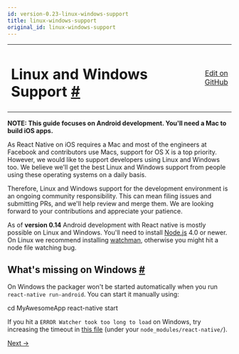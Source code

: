 ```yaml
---
id: version-0.23-linux-windows-support
title: linux-windows-support
original_id: linux-windows-support
---
```

<a id="content"></a><table width="100%"><tbody><tr><td><h1><a class="anchor" name="linux-and-windows-support"></a>Linux and Windows Support <a class="hash-link" href="docs/linux-windows-support.html#linux-and-windows-support">#</a></h1></td><td style="text-align:right;"><a target="_blank" href="https://github.com/facebook/react-native/blob/master/docs/LinuxWindowsSupport.md">Edit on GitHub</a></td></tr></tbody></table><div><p><strong>NOTE: This guide focuses on Android development. You'll need a Mac to build iOS apps.</strong></p><p>As React Native on iOS requires a Mac and most of the engineers at Facebook and contributors use Macs, support for OS X is a top priority. However, we would like to support developers using Linux and Windows too. We believe we'll get the best Linux and Windows support from people using these operating systems on a daily basis. </p><p>Therefore, Linux and Windows support for the development environment is an ongoing community responsibility. This can mean filing issues and submitting PRs, and we'll help review and merge them. We are looking forward to your contributions and appreciate your patience.</p><p>As of <strong>version 0.14</strong> Android development with React native is mostly possible on Linux and Windows. You'll need to install <a href="https://nodejs.org/" target="_blank">Node.js</a> 4.0 or newer. On Linux we recommend installing <a href="https://facebook.github.io/watchman/docs/install.html" target="_blank">watchman</a>, otherwise you might hit a node file watching bug.</p><h2><a class="anchor" name="what-s-missing-on-windows"></a>What's missing on Windows <a class="hash-link" href="docs/linux-windows-support.html#what-s-missing-on-windows">#</a></h2><p>On Windows the packager won't be started automatically when you run <code>react-native run-android</code>. You can start it manually using:</p><div class="prism language-javascript">cd MyAwesomeApp
react<span class="token operator">-</span>native start</div><p>If you hit a <code>ERROR  Watcher took too long to load</code> on Windows, try increasing the timeout in <a href="https://github.com/facebook/react-native/blob/5fa33f3d07f8595a188f6fe04d6168a6ede1e721/packager/react-packager/src/DependencyResolver/FileWatcher/index.js#L16" target="_blank">this file</a> (under your <code>node_modules/react-native/</code>).</p></div><div class="docs-prevnext"><a class="docs-next" href="docs/tutorial.html#content">Next →</a></div>